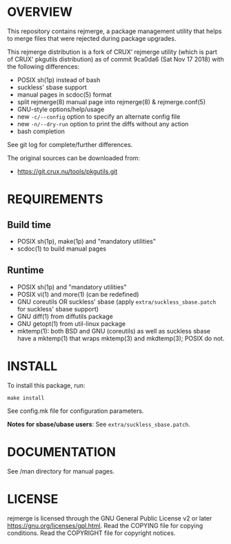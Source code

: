 OVERVIEW
========

This repository contains rejmerge, a package management utility that
helps to merge files that were rejected during package upgrades.

This rejmerge distribution is a fork of CRUX' rejmerge utility (which
is part of CRUX' pkgutils distribution) as of commit 9ca0da6 (Sat Nov
17 2018) with the following differences:
  * POSIX sh(1p) instead of bash
  * suckless' sbase support
  * manual pages in scdoc(5) format
  * split rejmerge(8) manual page into rejmerge(8) & rejmerge.conf(5)
  * GNU-style options/help/usage
  * new `-c/--config` option to specify an alternate config file
  * new `-n/--dry-run` option to print the diffs without any action
  * bash completion

See git log for complete/further differences.

The original sources can be downloaded from:
  * https://git.crux.nu/tools/pkgutils.git


REQUIREMENTS
============

Build time
----------
  * POSIX sh(1p), make(1p) and "mandatory utilities"
  * scdoc(1) to build manual pages

Runtime
-------
  * POSIX sh(1p) and "mandatory utilities"
  * POSIX vi(1) and more(1) (can be redefined)
  * GNU coreutils OR suckless' sbase (apply
    `extra/suckless_sbase.patch` for suckless' sbase support)
  * GNU diff(1) from diffutils package
  * GNU getopt(1) from util-linux package
  * mktemp(1): both BSD and GNU (coreutils) as well as suckless sbase
    have a mktemp(1) that wraps mktemp(3) and mkdtemp(3); POSIX do
    not.


INSTALL
=======

To install this package, run:

    make install

See config.mk file for configuration parameters.

**Notes for sbase/ubase users**:
See `extra/suckless_sbase.patch`.

DOCUMENTATION
=============

See /man directory for manual pages.

LICENSE
=======

rejmerge is licensed through the GNU General Public License v2 or
later <https://gnu.org/licenses/gpl.html>.
Read the COPYING file for copying conditions.
Read the COPYRIGHT file for copyright notices.
